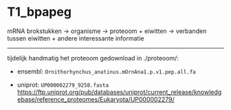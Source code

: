 # T1_bpapeg
mRNA brokstukken -> organisme -> proteoom + eiwitten -> verbanden tussen eiwitten + andere interessante informatie

----------------
tijdelijk handmatig het proteoom gedownload in ./proteoom/:

- ensembl: `Ornithorhynchus_anatinus.mOrnAna1.p.v1.pep.all.fa`

- uniprot: `UP000002279_9258.fasta`
https://ftp.uniprot.org/pub/databases/uniprot/current_release/knowledgebase/reference_proteomes/Eukaryota/UP000002279/
